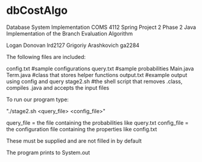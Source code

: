 dbCostAlgo
==========

Database System Implementation COMS 4112 Spring
Project 2 Phase 2
Java Implementation of the Branch Evaluation Algorithm

Logan Donovan lrd2127
Grigoriy Arashkovich ga2284

The following files are included:

config.txt #sample configurations
query.txt #sample probabilities
Main.java 
Term.java #class that stores helper functions
output.txt #example output using config and query
stage2.sh #the shell script that removes .class, compiles .java and accepts the input files

To run our program type:

"./stage2.sh <query_file> <config_file>"

query_file = the file containing the probabilities like query.txt
config_file = the configuration file containing the properties like config.txt

These must be supplied and are not filled in by default

The program prints to System.out



